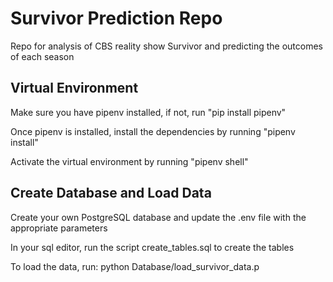 # Survivor Prediction Repo
Repo for analysis of CBS reality show Survivor and predicting the outcomes of each season

## Virtual Environment
Make sure you have pipenv installed, if not, run "pip install pipenv"

Once pipenv is installed, install the dependencies by running "pipenv install"

Activate the virtual environment by running "pipenv shell"

## Create Database and Load Data
Create your own PostgreSQL database and update the .env file with the appropriate parameters

In your sql editor, run the script create_tables.sql to create the tables

To load the data, run: python Database/load_survivor_data.p
